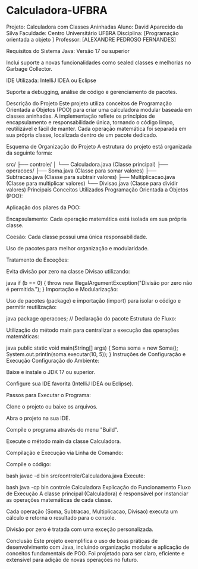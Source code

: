 # Calculadora-UFBRA
Projeto: Calculadora com Classes Aninhadas
Aluno: David Aparecido da Silva Faculdade: Centro Universitário UFBRA Disciplina: [Programação orientada a objeto ] Professor: [ALEXANDRE PEDROSO FERNANDES]

Requisitos do Sistema
Java: Versão 17 ou superior

Inclui suporte a novas funcionalidades como sealed classes e melhorias no Garbage Collector.

IDE Utilizada: IntelliJ IDEA ou Eclipse

Suporte a debugging, análise de código e gerenciamento de pacotes.

Descrição do Projeto
Este projeto utiliza conceitos de Programação Orientada a Objetos (POO) para criar uma calculadora modular baseada em classes aninhadas. A implementação reflete os princípios de encapsulamento e responsabilidade única, tornando o código limpo, reutilizável e fácil de manter. Cada operação matemática foi separada em sua própria classe, localizada dentro de um pacote dedicado.

Esquema de Organização do Projeto
A estrutura do projeto está organizada da seguinte forma:

src/
├── controle/
│   └── Calculadora.java    (Classe principal)
├── operacoes/
    ├── Soma.java           (Classe para somar valores)
    ├── Subtracao.java      (Classe para subtrair valores)
    ├── Multiplicacao.java  (Classe para multiplicar valores)
    └── Divisao.java        (Classe para dividir valores)
Principais Conceitos Utilizados
Programação Orientada a Objetos (POO):

Aplicação dos pilares da POO:

Encapsulamento: Cada operação matemática está isolada em sua própria classe.

Coesão: Cada classe possui uma única responsabilidade.

Uso de pacotes para melhor organização e modularidade.

Tratamento de Exceções:

Evita divisão por zero na classe Divisao utilizando:

java
if (b == 0) {
    throw new IllegalArgumentException("Divisão por zero não é permitida.");
}
Importação e Modularização:

Uso de pacotes (package) e importação (import) para isolar o código e permitir reutilização:

java
package operacoes; // Declaração do pacote
Estrutura de Fluxo:

Utilização do método main para centralizar a execução das operações matemáticas:

java
public static void main(String[] args) {
    Soma soma = new Soma();
    System.out.println(soma.executar(10, 5));
}
Instruções de Configuração e Execução
Configuração do Ambiente:

Baixe e instale o JDK 17 ou superior.

Configure sua IDE favorita (IntelliJ IDEA ou Eclipse).

Passos para Executar o Programa:

Clone o projeto ou baixe os arquivos.

Abra o projeto na sua IDE.

Compile o programa através do menu "Build".

Execute o método main da classe Calculadora.

Compilação e Execução via Linha de Comando:

Compile o código:

bash
javac -d bin src/controle/Calculadora.java
Execute:

bash
java -cp bin controle.Calculadora
Explicação do Funcionamento
Fluxo de Execução
A classe principal (Calculadora) é responsável por instanciar as operações matemáticas de cada classe.

Cada operação (Soma, Subtracao, Multiplicacao, Divisao) executa um cálculo e retorna o resultado para o console.

Divisão por zero é tratada com uma exceção personalizada.


Conclusão
Este projeto exemplifica o uso de boas práticas de desenvolvimento com Java, incluindo organização modular e aplicação de conceitos fundamentais de POO. Foi projetado para ser claro, eficiente e extensível para adição de novas operações no futuro.
